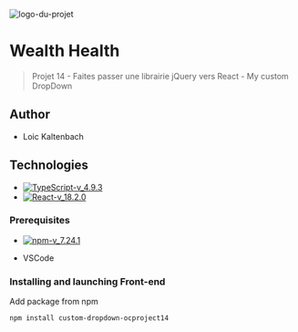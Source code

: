 ![logo-du-projet](https://user.oc-static.com/upload/2020/08/14/15974125765772_image2.jpg)

# Wealth Health
> Projet 14 - Faites passer une librairie jQuery vers React - My custom DropDown
## Author 

- Loic Kaltenbach

## Technologies

- [![TypeScript-v_4.9.3](https://img.shields.io/badge/TypeScript-v_4.9.3-violet)](https://www.typescriptlang.org/)
- [![React-v_18.2.0](https://img.shields.io/badge/React-v_18.2.0-blue)](https://fr.reactjs.org/)

### Prerequisites

- [![npm-v_7.24.1](https://img.shields.io/badge/npm-v_7.24.1-orange)](https://docs.npmjs.com/)

- VSCode

### Installing and launching Front-end

Add package from npm

`npm install custom-dropdown-ocproject14`
